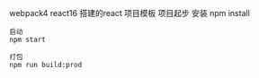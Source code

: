 webpack4 react16 搭建的react 项目模板
项目起步
    安装
    npm install

    启动
    npm start
    
    打包
    npm run build:prod